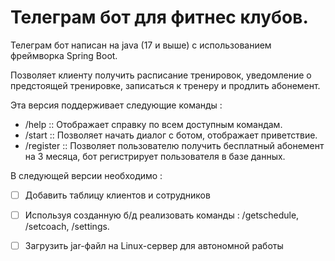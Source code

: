 # Телеграм бот для фитнес клубов.

Телеграм бот написан на java (17 и выше) с использованием фреймворка Spring Boot.

Позволяет клиенту получить расписание тренировок, уведомление о предстоящей тренировке, записаться к тренеру и продлить абонемент.

Эта версия поддерживает следующие команды :
- /help :: Отображает справку по всем доступным командам.
- /start :: Позволяет начать диалог с ботом, отображает приветствие.
- /register :: Позволяет пользователю получить бесплатный абонемент на 3 месяца, бот регистрирует пользователя в базе данных.

В следующей версии необходимо :
- [ ] Добавить таблицу клиентов и сотрудников
- [ ] Используя созданную б/д реализовать команды : /getschedule, /setcoach, /settings.
- [ ] Загрузить jar-файл на Linux-сервер для автономной работы 

